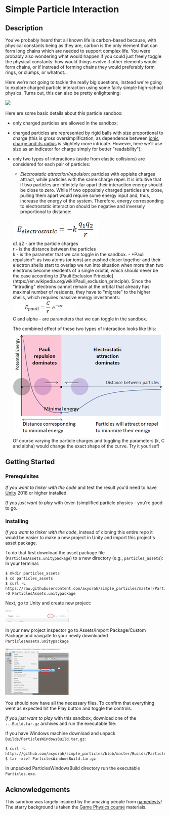 # Simple Particle Interaction
## Description
You've probably heard that all known life is carbon-based because, with physical constants being as they are, carbon is the only element that can form long chains which are needed to support complex life. You were probably also wondering what would happen if you could just freely toggle the physical constants: how would things evolve if other elements would form chains, or if instread of forming chains they would preferably form rings, or clumps, or whatnot...<br>

Here we're not going to tackle the really big questions, instead we're going to explore charged particle interaction using some fairly simple high-school physics. Turns out, this can also be pretty enlightening:

<img src="imgs/particles2.gif"></img>

Here are some basic details about this particle sandbox:
- only charged particles are allowed in the sandbox;
- charged particles are represented by rigid balls with size proportional to charge (this is gross oversimplification, as dependence between [ionic charge and its radius](https://en.wikipedia.org/wiki/Ionic_radius) is slightely more intricate. However, here we'll use size as an indicator for charge simply for better "readability");
- only two types of interactions (aside from elastic collisions) are considered for each pair of particles:
  - *Electrostatic attraction/repulsion*: particles with oppisite charges attract, while particles with the same charge repel. It is intuitive that if two particles are infinitely far apart their interaction energy should be close to zero. While if two oppositely charged particles are close, pulling them apart would require some energy input and, thus, increase the energy of the system. Therefore, energy corresponding to electrostatic interaction should be negative and inversely proportional to distance:
  <br>
  <img src="imgs/electrostatic.png"></img>
  <br>
  q1,q2 - are the particle charges<br>
  r - is the distance between the particles<br>
  k - is the parameter that we can toggle in the sandbox.
  - *Pauli repulsion*: as two atoms (or ions) are pushed closer together and their electron shells start to overlap we run into situation when more than two electrons become residents of a single orbital, which should never be the case according to [Pauli Exclusion Principle](https://en.wikipedia.org/wiki/Pauli_exclusion_principle). Since the "intruding" electrons cannot remain at the orbital that already has maximal number of residents, they have to "migrate" to the higher shells, which requires massive energy investments:
  <br>
  <img width=200 src="imgs/pauli.png"></img>
  <br>
  C and alpha - are parameters that we can toggle in the sandbox.

  The combined effect of these two types of interaction looks like this:
  <img src="imgs/combinedinteraction.png"></img>
  Of course varying the particle charges and toggling the parameters (k, C and alpha) would change the exact shape of the curve. Try it yourlsef!

## Getting Started
### Prerequisites
*If you want to tinker with the code* and test the result you'd need to have [Unity](https://unity.com/) 2018 or higher installed.

*If you just want to play* with (over-)simplified particle physics - you're good to go.

### Installing
*If you want to tinker with the code*, instead of cloning this entire repo it would be easier to make a new project in Unity and import this project's asset package.

To do that first download the asset package file (`ParticlesAssets.unitypackage`) to a new directory (e.g., `particles_assets`):
In your terminal:
```
$ mkdir particles_assets
$ cd particles_assets
$ curl -L https://raw.githubusercontent.com/axyorah/simple_particles/master/ParticlesAssets.unitypackage -O ParticlesAssets.unitypackage
```

Next, go to Unity and create new project:

<img width=200 src="imgs/newunityproject.png"></img>

In your new project inspector go to Assets/Import Package/Custom Package and navigate to your newly downloaded `ParticlesAssets.unitypackage`

<img width=200 src="imgs/importassets.png"></img>

You should now have all the necessary files. To confirm that everything went as expected hit the Play button and toggle the controls.

*If you just want to play* with this sandbox, download one of the `...Build.tar.gz` archives and run the executable file:

If you have Windows machine download and unpack `Builds/ParticlesWindowsBuild.tar.gz`:
```
$ curl -L https://github.com/axyorah/simple_particles/blob/master/Builds/ParticlesWindowsBuild.zip
$ tar -xzvf ParticlesWindowsBuild.tar.gz
```
In unpacked ParticlesWindowsBuild directory run the executable `Particles.exe`.

## Acknowledgements
This sandbox was largely inspired by the amazing people from [gamedevtv](https://www.gamedev.tv/)!<br>
The starry background is taken the [Game Physics course](https://www.udemy.com/course/gamephysics/learn/lecture/3836902#overview) materials.
